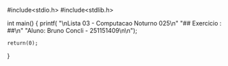 #include<stdio.h>
#include<stdlib.h>

int main() {
    printf(
        "\nLista 03 - Computacao Noturno 025\n"
        "## Exercicio :   ##\n"
        "Aluno: Bruno Concli - 251151409\n\n"); 

    return(0);
}